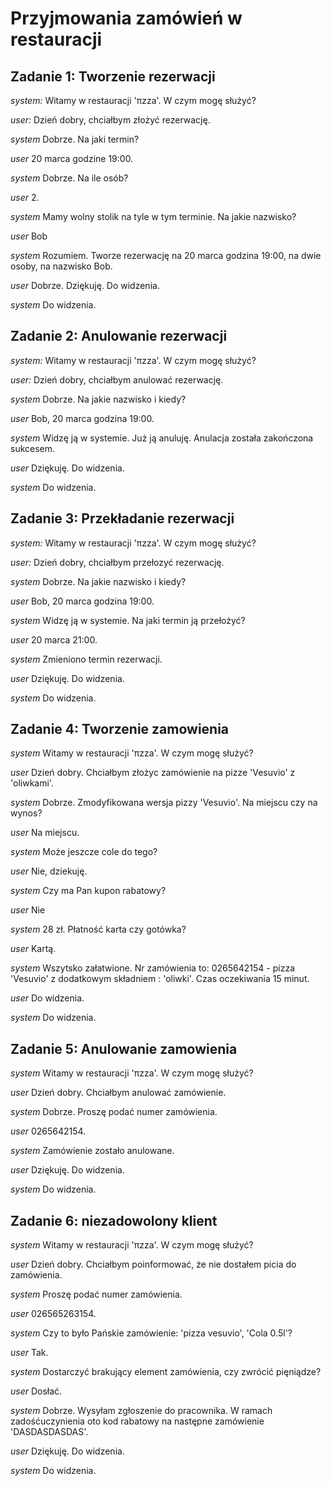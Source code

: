 Przyjmowania zamówień w restauracji
==============

Zadanie 1: Tworzenie rezerwacji
--------------------------

*system:* Witamy w restauracji 'πzza'. W czym mogę służyć?

*user:* Dzień dobry, chciałbym złożyć rezerwację.

*system* Dobrze. Na jaki termin?

*user* 20 marca godzine 19:00.

*system* Dobrze. Na ile osób?

*user* 2.

*system* Mamy wolny stolik na tyle w tym terminie. Na jakie nazwisko?

*user* Bob

*system* Rozumiem. Tworze rezerwację na 20 marca godzina 19:00, na dwie osoby, na nazwisko Bob.

*user* Dobrze. Dziękuję. Do widzenia.

*system* Do widzenia.

Zadanie 2: Anulowanie rezerwacji
--------------------------------

*system:* Witamy w restauracji 'πzza'. W czym mogę służyć?

*user:* Dzień dobry, chciałbym anulować rezerwację.

*system* Dobrze. Na jakie nazwisko i kiedy?

*user* Bob, 20 marca godzina 19:00.

*system* Widzę ją w systemie. Już ją anuluję. Anulacja została zakończona sukcesem.

*user* Dziękuję. Do widzenia.

*system* Do widzenia.

Zadanie 3: Przekładanie rezerwacji
--------------------------

*system:* Witamy w restauracji 'πzza'. W czym mogę służyć?

*user:* Dzień dobry, chciałbym przełozyć rezerwację.

*system* Dobrze. Na jakie nazwisko i kiedy?

*user* Bob, 20 marca godzina 19:00.

*system* Widzę ją w systemie. Na jaki termin ją przełożyć?

*user* 20 marca 21:00.

*system* Zmieniono termin rezerwacji.

*user* Dziękuję. Do widzenia.

*system* Do widzenia.

Zadanie 4: Tworzenie zamowienia
--------------------------
*system* Witamy w restauracji 'πzza'. W czym mogę służyć?

*user* Dzień dobry. Chciałbym złożyc zamówienie na pizze 'Vesuvio' z 'oliwkami'.

*system* Dobrze. Zmodyfikowana wersja pizzy 'Vesuvio'. Na miejscu czy na wynos?

*user* Na miejscu.

*system* Może jeszcze cole do tego?

*user* Nie, dziekuję.

*system* Czy ma Pan kupon rabatowy?

*user* Nie

*system* 28 zł. Płatność karta czy gotówka?

*user* Kartą.

*system* Wszytsko załatwione. Nr zamówienia to: 0265642154 - pizza 'Vesuvio' z dodatkowym składniem : 'oliwki'. Czas oczekiwania 15 minut.

*user* Do widzenia.

*system* Do widzenia.
    

Zadanie 5: Anulowanie zamowienia
--------------------------
*system*  Witamy w restauracji 'πzza'. W czym mogę służyć?

*user* Dzień dobry. Chciałbym anulować zamówienie. 

*system* Dobrze. Proszę podać numer zamówienia.

*user* 0265642154.

*system* Zamówienie zostało anulowane.
 
*user* Dziękuję. Do widzenia.

*system* Do widzenia.


Zadanie 6: niezadowolony klient
--------------------------
*system* Witamy w restauracji 'πzza'. W czym mogę służyć?

*user* Dzień dobry. Chciałbym poinformować, że nie dostałem picia do zamówienia.

*system* Proszę podać numer zamówienia.

*user* 026565263154.

*system* Czy to było Pańskie zamówienie: 'pizza vesuvio', 'Cola 0.5l'?

*user* Tak.

*system* Dostarczyć brakujący element zamówienia, czy zwrócić pięniądze?

*user* Dosłać.

*system* Dobrze. Wysyłam zgłoszenie do pracownika. W ramach zadośćuczynienia oto kod rabatowy na następne zamówienie 'DASDASDASDAS'. 

*user* Dziękuję. Do widzenia.

*system* Do widzenia.
